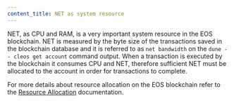 ```yaml
---
content_title: NET as system resource
---
```


NET, as CPU and RAM, is a very important system resource in the EOS blockchain. NET is measured by the byte size of the transactions saved in the blockchain database and it is referred to as `net bandwidth` on the `dune -- cleos get account` command output. When a transaction is executed by the blockchain it consumes CPU and NET, therefore sufficient NET must be allocated to the account in order for transactions to complete.

For more details about resource allocation on the EOS blockchain refer to the [Resource Allocation](./05_system_resource_allocation.md) documentation.
